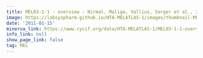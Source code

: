 ```yaml
---
title: MEL03-1-1 - overview - Nirmal, Maliga, Vallius, Sorger et al., 2021
image: https://labsyspharm.github.io/HTA-MELATLAS-1/images/thumbnail-MEL03-1-1-overview.jpg
date: '2011-01-15'
minerva_link: https://www.cycif.org/data/HTA-MELATLAS-1/MEL03-1-1-overview
info_link: null
show_page_link: false
tag: MEL
---
```

